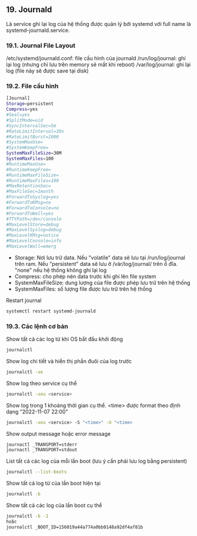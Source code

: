 ## 19. Journald

Là service ghi lại log của hệ thống được quản lý bới systemd với full name là systemd-journald.service.

### 19.1. Journal File Layout
/etc/systemd/journald.conf: file cấu hình của journald
/run/log/journal: ghi lại log (nhưng chỉ lưu trên memory sẽ mất khi reboot)
/var/log/journal: ghi lại log (file này sẽ được save tại disk)
### 19.2. File cấu hình
```bash
[Journal]
Storage=persistent
Compress=yes
#Seal=yes
#SplitMode=uid
#SyncIntervalSec=5m
#RateLimitInterval=30s
#RateLimitBurst=1000
#SystemMaxUse=
#SystemKeepFree=
SystemMaxFileSize=30M
SystemMaxFiles=100
#RuntimeMaxUse=
#RuntimeKeepFree=
#RuntimeMaxFileSize=
#RuntimeMaxFiles=100
#MaxRetentionSec=
#MaxFileSec=1month
#ForwardToSyslog=yes
#ForwardToKMsg=no
#ForwardToConsole=no
#ForwardToWall=yes
#TTYPath=/dev/console
#MaxLevelStore=debug
#MaxLevelSyslog=debug
#MaxLevelKMsg=notice
#MaxLevelConsole=info
#MaxLevelWall=emerg
```
- Storage: Nơi lưu trữ data. Nếu "volatile" data sẽ lưu tại /run/log/journal trên ram. Nếu "persistent" data sẽ lưu ở /vảr/log/journal/ trên ổ đĩa. "none" nếu hệ thống không ghi lại log
- Compress: cho phép nén data trước khi ghi lên file system
- SystemMaxFileSize: dung lượng của file được phép lưu trữ trên hệ thống
- SystemMaxFiles: số lượng file được lưu trữ trên hệ thống

Restart journal
```bash
systemctl restart systemd-journald
```
### 19.3. Các lệnh cơ bản
Show tất cả các log từ khi OS bắt đầu khởi động
```bash
journalctl
```

Show log chi tiết và hiển thị phần đuôi của log trước
```bash
journalctl -xe
```

Show log theo service cụ thể
```bash
journalctl -xeu <service>
```

Show log trong 1 khoảng thời gian cụ thể. \<time\> được format theo định dạng "2022-11-07 22:00"
```bash
journalctl -xeu <service> -S "<time>" -U "<time>
```

Show output message hoặc error message
```bash
journactl _TRANSPORT=stderr
journactl _TRANSPORT=stdout
```

List tất cả các log của mỗi lần boot (lưu ý cần phải lưu log bằng persistent)
```bash
journalctl --list-boots
```

Show tất cả log từ của lần boot hiện tại
```bash
journalctl -b
```

Show tất cả các log của lần boot cụ thể
```bash
journalctl -b -1
hoặc
journalctl _BOOT_ID=156019a44a774a0bb0148a92df4af81b
```